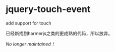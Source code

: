 jquery-touch-event
==================

add support for touch 

已经新找到harmerjs之类的更成熟的代码，所以放弃。

*No longer maintained！*
